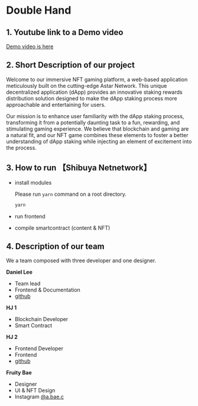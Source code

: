 # Double Hand

## 1. Youtube link to a Demo video

[Demo video is here](https://youtu.be/zGJyoyoBBqg)

## 2. Short Description of our project

Welcome to our immersive NFT gaming platform, a web-based application meticulously built on the cutting-edge Astar Network. This unique decentralized application (dApp) provides an innovative staking rewards distribution solution designed to make the dApp staking process more approachable and entertaining for users.

Our mission is to enhance user familiarity with the dApp staking process, transforming it from a potentially daunting task to a fun, rewarding, and stimulating gaming experience. We believe that blockchain and gaming are a natural fit, and our NFT game combines these elements to foster a better understanding of dApp staking while injecting an element of excitement into the process.

## 3. How to run 【Shibuya Netnetwork】

- install modules

  Please run `yarn` command on a root directory.

  ```bash
  yarn
  ```

- run frontend

- compile smartcontract (content & NFT)

## 4. Description of our team

We a team composed with three developer and one designer.

<strong>Daniel Lee</strong>

- Team lead
- Frontend & Documentation
- [github]('https://github.com/leedc0101')

<strong>HJ 1</strong>

- Blockchain Developer
- Smart Contract

<strong>HJ 2</strong>

- Frontend Developer
- Frontend
- [github]('https://github.com/imhyeonji')

<strong>Fruity Bae</strong>

- Designer
- UI & NFT Design
- Instagram [@a.bae.c]('https://www.instagram.com/a.bae.c/')
